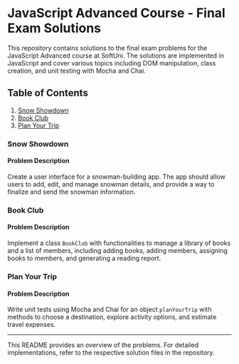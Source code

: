 # JavaScript Advanced Course - Final Exam Solutions

This repository contains solutions to the final exam problems for the JavaScript Advanced course at SoftUni. The solutions are implemented in JavaScript and cover various topics including DOM manipulation, class creation, and unit testing with Mocha and Chai.

## Table of Contents

1. [Snow Showdown](#snow-showdown)
2. [Book Club](#book-club)
3. [Plan Your Trip](#plan-your-trip)

### Snow Showdown

#### Problem Description

Create a user interface for a snowman-building app. The app should allow users to add, edit, and manage snowman details, and provide a way to finalize and send the snowman information.

### Book Club

#### Problem Description

Implement a class `BookClub` with functionalities to manage a library of books and a list of members, including adding books, adding members, assigning books to members, and generating a reading report.

### Plan Your Trip

#### Problem Description

Write unit tests using Mocha and Chai for an object `planYourTrip` with methods to choose a destination, explore activity options, and estimate travel expenses.

---

This README provides an overview of the problems. For detailed implementations, refer to the respective solution files in the repository.
